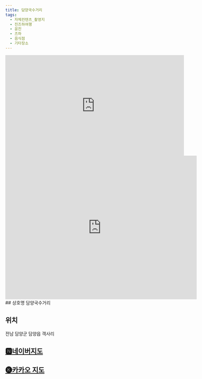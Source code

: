 ```yaml
---
title: 담양국수거리
tags:
  - 자체컨텐츠_촬영지
  - 진즈하여행
  - 윤진
  - 즈하
  - 음식점
  - 기타장소
---
```

<iframe width="560" height="315" src="https://www.youtube.com/embed/Zu1CI3Kq6Xo?si=eCyiQaeowMmpiMWo" title="YouTube video player" frameborder="0" allow="accelerometer; autoplay; clipboard-write; encrypted-media; gyroscope; picture-in-picture; web-share" referrerpolicy="strict-origin-when-cross-origin" allowfullscreen></iframe>

<iframe src="https://www.google.com/maps/embed?pb=!1m18!1m12!1m3!1d3255.2661562379117!2d126.98166621331957!3d35.32421164938652!2m3!1f0!2f0!3f0!3m2!1i1024!2i768!4f13.1!3m3!1m2!1s0x3571eb00d88c1de1%3A0xa40b6fe9cc9b59ac!2z64u07JaR6rWt7IiY6rGw66as!5e0!3m2!1sko!2skr!4v1741355668834!5m2!1sko!2skr" width="600" height="450" style="border:0;" allowfullscreen="" loading="lazy" referrerpolicy="no-referrer-when-downgrade"></iframe>
## 상호명
담양국수거리

## 위치
전남 담양군 담양읍 객사리


## [🅽네이버지도](https://naver.me/GSD1piqQ)

## [🅚카카오 지도](https://place.map.kakao.com/508996659)